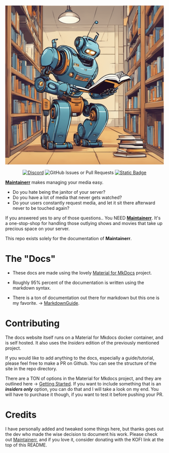 <p align="center">
  <img src="/docs/images/docs_image.png" alt="Maintainerr's custom image"/>
</p>

<p align="center" >
  <a href="https://discord.gg/WP4ZW2QYwk"><img alt="Discord" src="https://img.shields.io/discord/1152219249549512724?style=flat&logo=discord&logoColor=white&label=Maintainerr"></a>
  <picture><img alt="GitHub Issues or Pull Requests" src="https://img.shields.io/github/issues/ydkmlt84/maintainerr_docs?style=flat&logo=github&logoColor=white"></picture>
  <a href="https://ko-fi.com/maintainerr_app"><img alt="Static Badge" src="https://img.shields.io/badge/DONATE-kofi-red?style=flat&logo=ko-fi&logoColor=white"></a>
</p>

<b>[Maintainerr](https://maintainerr.info)</b> makes managing your media easy.

- Do you hate being the janitor of your server?
- Do you have a lot of media that never gets watched?
- Do your users constantly request media, and let it sit there afterward never to be touched again?

If you answered yes to any of those questions.. You NEED <b>[Maintainerr](https://maintainerr.info)</b>.
It's a one-stop-shop for handling those outlying shows and movies that take up precious space on your server.

This repo exists solely for the documentation of **Maintainerr**.

# The "Docs"
- These docs are made using the lovely [Material for MkDocs](https://squidfunk.github.io/mkdocs-material/) project. 

- Roughly 95% percent of the documentation is written using the markdown syntax. 

- There is a ton of documentation out there for markdown but this one is my favorite. -> [MarkdownGuide](https://www.markdownguide.org/).


# Contributing

The docs website itself runs on a Material for Mkdocs docker container, and is self hosted. It also uses the *Insiders* edition of the previously mentioned project. 

If you would like to add anything to the docs, especially a guide/tutorial, please feel free to make a PR on Github. You can see the structure of the site in the repo directory.

There are a TON of options in the Material for Mkdocs project, and they are outlined here -> [Getting Started](https://squidfunk.github.io/mkdocs-material/getting-started/). If you want to include something that is an ***insiders only*** option, you can do that and I will take a look on my end. You will have to purchase it though, if you want to test it before pushing your PR.

# Credits

I have personally added and tweaked some things here, but thanks goes out the dev who made the wise decision to document his work. Please check out [Maintainerr](https://maintainerr.info), and if you love it, consider donating with the KOFI link at the top of this README.
